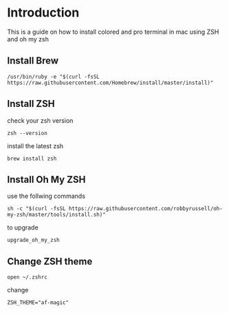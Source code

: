 # Introduction

This is a guide on how to install colored and pro terminal in mac using ZSH and oh my zsh

## Install Brew

`/usr/bin/ruby -e "$(curl -fsSL https://raw.githubusercontent.com/Homebrew/install/master/install)"
`

## Install ZSH

check your zsh version

`zsh --version`

install the latest zsh

`brew install zsh`

## Install Oh My ZSH

use the follwing commands

`sh -c "$(curl -fsSL https://raw.githubusercontent.com/robbyrussell/oh-my-zsh/master/tools/install.sh)"
`

to upgrade 

`upgrade_oh_my_zsh`


## Change ZSH theme

`open ~/.zshrc`

change 

`ZSH_THEME="af-magic"`